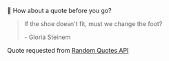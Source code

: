📣 How about a quote before you go?

> If the shoe doesn't fit, must we change the foot?
>
> <p>- Gloria Steinem</p>

Quote requested from [Random Quotes API](https://github.com/lukePeavey/quotable)
